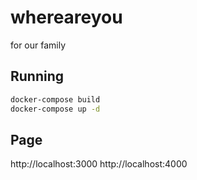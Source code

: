 # whereareyou

for our family

## Running

```bash
docker-compose build
docker-compose up -d
```

## Page

http://localhost:3000
http://localhost:4000
